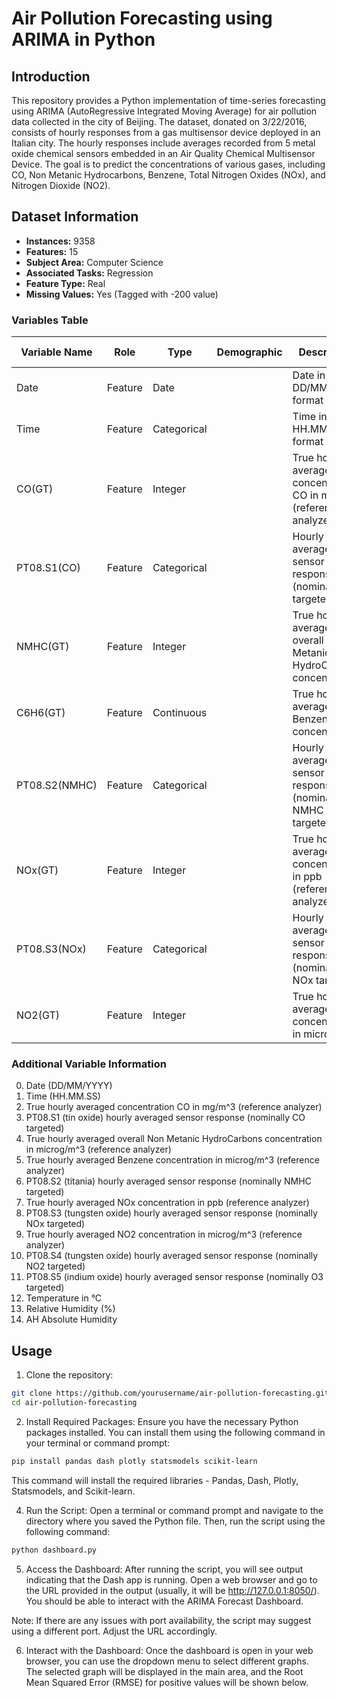 # Air Pollution Forecasting using ARIMA in Python

## Introduction

This repository provides a Python implementation of time-series forecasting using ARIMA (AutoRegressive Integrated Moving Average) for air pollution data collected in the city of Beijing. The dataset, donated on 3/22/2016, consists of hourly responses from a gas multisensor device deployed in an Italian city. The hourly responses include averages recorded from 5 metal oxide chemical sensors embedded in an Air Quality Chemical Multisensor Device. The goal is to predict the concentrations of various gases, including CO, Non Metanic Hydrocarbons, Benzene, Total Nitrogen Oxides (NOx), and Nitrogen Dioxide (NO2).

## Dataset Information

- **Instances:** 9358
- **Features:** 15
- **Subject Area:** Computer Science
- **Associated Tasks:** Regression
- **Feature Type:** Real
- **Missing Values:** Yes (Tagged with -200 value)

### Variables Table

| Variable Name  | Role       | Type       | Demographic | Description                                                         | Units       | Missing Values |
|----------------|------------|------------|-------------|---------------------------------------------------------------------|-------------|-----------------|
| Date           | Feature    | Date       |             | Date in DD/MM/YYYY format                                           | -           | No              |
| Time           | Feature    | Categorical|             | Time in HH.MM.SS format                                             | -           | No              |
| CO(GT)         | Feature    | Integer    |             | True hourly averaged concentration CO in mg/m^3 (reference analyzer)| mg/m^3      | No              |
| PT08.S1(CO)    | Feature    | Categorical|             | Hourly averaged sensor response (nominally CO targeted)             | -           | No              |
| NMHC(GT)       | Feature    | Integer    |             | True hourly averaged overall Non Metanic HydroCarbons concentration | microg/m^3  | No              |
| C6H6(GT)       | Feature    | Continuous |             | True hourly averaged Benzene concentration                           | microg/m^3  | No              |
| PT08.S2(NMHC)  | Feature    | Categorical|             | Hourly averaged sensor response (nominally NMHC targeted)            | -           | No              |
| NOx(GT)        | Feature    | Integer    |             | True hourly averaged NOx concentration in ppb (reference analyzer)  | ppb         | No              |
| PT08.S3(NOx)   | Feature    | Categorical|             | Hourly averaged sensor response (nominally NOx targeted)             | -           | No              |
| NO2(GT)        | Feature    | Integer    |             | True hourly averaged NO2 concentration in microg/m^3                 | microg/m^3  | No              |

### Additional Variable Information

0. Date (DD/MM/YYYY)
1. Time (HH.MM.SS)
2. True hourly averaged concentration CO in mg/m^3 (reference analyzer)
3. PT08.S1 (tin oxide) hourly averaged sensor response (nominally CO targeted)
4. True hourly averaged overall Non Metanic HydroCarbons concentration in microg/m^3 (reference analyzer)
5. True hourly averaged Benzene concentration in microg/m^3 (reference analyzer)
6. PT08.S2 (titania) hourly averaged sensor response (nominally NMHC targeted)
7. True hourly averaged NOx concentration in ppb (reference analyzer)
8. PT08.S3 (tungsten oxide) hourly averaged sensor response (nominally NOx targeted)
9. True hourly averaged NO2 concentration in microg/m^3 (reference analyzer)
10. PT08.S4 (tungsten oxide) hourly averaged sensor response (nominally NO2 targeted)
11. PT08.S5 (indium oxide) hourly averaged sensor response (nominally O3 targeted)
12. Temperature in °C
13. Relative Humidity (%)
14. AH Absolute Humidity

## Usage

1. Clone the repository:

```bash
git clone https://github.com/yourusername/air-pollution-forecasting.git
cd air-pollution-forecasting
```

2. Install Required Packages:
Ensure you have the necessary Python packages installed. You can install them using the following command in your terminal or command prompt:

```bash
pip install pandas dash plotly statsmodels scikit-learn
```

This command will install the required libraries - Pandas, Dash, Plotly, Statsmodels, and Scikit-learn.


4. Run the Script:
Open a terminal or command prompt and navigate to the directory where you saved the Python file. Then, run the script using the following command:

```bash
python dashboard.py
```

5. Access the Dashboard:
After running the script, you will see output indicating that the Dash app is running. Open a web browser and go to the URL provided in the output (usually, it will be http://127.0.0.1:8050/). You should be able to interact with the ARIMA Forecast Dashboard.

Note: If there are any issues with port availability, the script may suggest using a different port. Adjust the URL accordingly.

6. Interact with the Dashboard:
Once the dashboard is open in your web browser, you can use the dropdown menu to select different graphs. The selected graph will be displayed in the main area, and the Root Mean Squared Error (RMSE) for positive values will be shown below.

